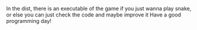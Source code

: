 In the dist, there is an executable of the game if you just wanna play snake, or else you can just check the code and maybe improve it
Have a good programming day!
